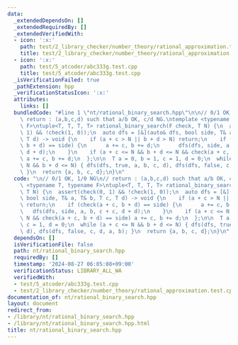```yaml
---
data:
  _extendedDependsOn: []
  _extendedRequiredBy: []
  _extendedVerifiedWith:
  - icon: ':x:'
    path: test/2_library_checker/number_theory/rational_approximation.test.cpp
    title: test/2_library_checker/number_theory/rational_approximation.test.cpp
  - icon: ':x:'
    path: test/5_atcoder/abc333g.test.cpp
    title: test/5_atcoder/abc333g.test.cpp
  _isVerificationFailed: true
  _pathExtension: hpp
  _verificationStatusIcon: ':x:'
  attributes:
    links: []
  bundledCode: "#line 1 \"nt/rational_binary_search.hpp\"\n\n// 0/1 OK, 1/0 NG\n//\
    \ return : (a,b,c,d) such that a/b OK, c/d NG.\ntemplate <typename T, typename\
    \ F>\ntuple<T, T, T, T> rational_binary_search(F check, T N) {\n  assert(check(0,\
    \ 1) && !check(1, 0));\n  auto dfs = [&](auto& dfs, bool side, T& a, T& b, T c,\
    \ T d) -> void {\n    if (a + c > N || b + d > N) return;\n    if (check(a + c,\
    \ b + d) == side) {\n      a += c, b += d;\n      dfs(dfs, side, a, b, c + c,\
    \ d + d);\n    }\n    if (a + c <= N && b + d <= N && check(a + c, b + d) == side)\
    \ a += c, b += d;\n  };\n\n  T a = 0, b = 1, c = 1, d = 0;\n  while (a + c <=\
    \ N && b + d <= N) { dfs(dfs, true, a, b, c, d), dfs(dfs, false, c, d, a, b);\
    \ }\n  return {a, b, c, d};\n}\n"
  code: "\n// 0/1 OK, 1/0 NG\n// return : (a,b,c,d) such that a/b OK, c/d NG.\ntemplate\
    \ <typename T, typename F>\ntuple<T, T, T, T> rational_binary_search(F check,\
    \ T N) {\n  assert(check(0, 1) && !check(1, 0));\n  auto dfs = [&](auto& dfs,\
    \ bool side, T& a, T& b, T c, T d) -> void {\n    if (a + c > N || b + d > N)\
    \ return;\n    if (check(a + c, b + d) == side) {\n      a += c, b += d;\n   \
    \   dfs(dfs, side, a, b, c + c, d + d);\n    }\n    if (a + c <= N && b + d <=\
    \ N && check(a + c, b + d) == side) a += c, b += d;\n  };\n\n  T a = 0, b = 1,\
    \ c = 1, d = 0;\n  while (a + c <= N && b + d <= N) { dfs(dfs, true, a, b, c,\
    \ d), dfs(dfs, false, c, d, a, b); }\n  return {a, b, c, d};\n}\n"
  dependsOn: []
  isVerificationFile: false
  path: nt/rational_binary_search.hpp
  requiredBy: []
  timestamp: '2024-08-27 06:05:08+09:00'
  verificationStatus: LIBRARY_ALL_WA
  verifiedWith:
  - test/5_atcoder/abc333g.test.cpp
  - test/2_library_checker/number_theory/rational_approximation.test.cpp
documentation_of: nt/rational_binary_search.hpp
layout: document
redirect_from:
- /library/nt/rational_binary_search.hpp
- /library/nt/rational_binary_search.hpp.html
title: nt/rational_binary_search.hpp
---
```

